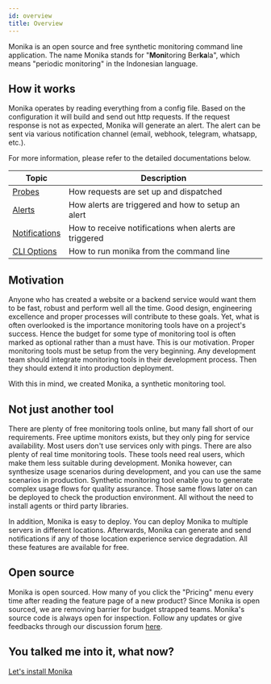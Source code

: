 ```yaml
---
id: overview
title: Overview
---
```


Monika is an open source and free synthetic monitoring command line application. The name Monika stands for "**Moni**toring Ber**ka**la", which means "periodic monitoring" in the Indonesian language.

## How it works

Monika operates by reading everything from a config file. Based on the configuration it will build and send out http requests. If the request response is not as expected, Monika will generate an alert. The alert can be sent via various notification channel (email, webhook, telegram, whatsapp, etc.).

For more information, please refer to the detailed documentations below.

| Topic                                                                        | Description                                            |
| ---------------------------------------------------------------------------- | ------------------------------------------------------ |
| [Probes](https://hyperjumptech.github.io/monika/guides/probes)               | How requests are set up and dispatched                 |
| [Alerts](https://hyperjumptech.github.io/monika/guides/alerts)               | How alerts are triggered and how to setup an alert     |
| [Notifications](https://hyperjumptech.github.io/monika/guides/notifications) | How to receive notifications when alerts are triggered |
| [CLI Options](https://hyperjumptech.github.io/monika/guides/cli-options)     | How to run monika from the command line                |

## Motivation

Anyone who has created a website or a backend service would want them to be fast, robust and perform well all the time. Good design, engineering excellence and proper processes will contribute to these goals. Yet, what is often overlooked is the importance monitoring tools have on a project's success. Hence the budget for some type of monitoring tool is often marked as optional rather than a must have. This is our motivation. Proper monitoring tools must be setup from the very beginning. Any development team should integrate monitoring tools in their development process. Then they should extend it into production deployment.

With this in mind, we created Monika, a synthetic monitoring tool.

## Not just another tool

There are plenty of free monitoring tools online, but many fall short of our requirements. Free uptime monitors exists, but they only ping for service availability. Most users don't use services only with pings. There are also plenty of real time monitoring tools. These tools need real users, which make them less suitable during development. Monika however, can synthesize usage scenarios during development, and you can use the same scenarios in production. Synthetic monitoring tool enable you to generate complex usage flows for quality assurance. Those same flows later on can be deployed to check the production environment. All without the need to install agents or third party libraries.

In addition, Monika is easy to deploy. You can deploy Monika to multiple servers in different locations. Afterwards, Monika can generate and send notifications if any of those location experience service degradation. All these features are available for free.

## Open source

Monika is open sourced. How many of you click the "Pricing" menu every time after reading the feature page of a new product? Since Monika is open sourced, we are removing barrier for budget strapped teams. Monika's source code is always open for inspection. Follow any updates or give feedbacks through our discussion forum [here](https://github.com/hyperjumptech/monika/discussions).

## You talked me into it, what now?

[Let's install Monika](https://hyperjumptech.github.io/monika/installation)
